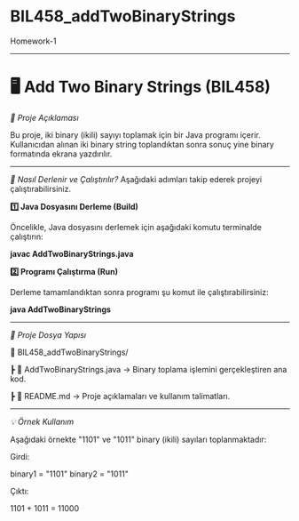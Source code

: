 # BIL458_addTwoBinaryStrings
Homework-1

---

# 🖥️ Add Two Binary Strings (BIL458)

*📌 Proje Açıklaması*

Bu proje, iki binary (ikili) sayıyı toplamak için bir Java programı içerir. Kullanıcıdan alınan iki binary string toplandıktan sonra sonuç yine binary formatında ekrana yazdırılır.

---

*🚀 Nasıl Derlenir ve Çalıştırılır?*
Aşağıdaki adımları takip ederek projeyi çalıştırabilirsiniz.

**1️⃣ Java Dosyasını Derleme (Build)**

Öncelikle, Java dosyasını derlemek için aşağıdaki komutu terminalde çalıştırın:

**javac AddTwoBinaryStrings.java**

**2️⃣ Programı Çalıştırma (Run)**

Derleme tamamlandıktan sonra programı şu komut ile çalıştırabilirsiniz:

**java AddTwoBinaryStrings**

---

*📂 Proje Dosya Yapısı*

📁 BIL458_addTwoBinaryStrings/

┣ 📜 AddTwoBinaryStrings.java → Binary toplama işlemini gerçekleştiren ana kod.

┣ 📜 README.md → Proje açıklamaları ve kullanım talimatları.

---

*💡 Örnek Kullanım*

Aşağıdaki örnekte "1101" ve "1011" binary (ikili) sayıları toplanmaktadır:

Girdi:

binary1 = "1101"
binary2 = "1011"

Çıktı:

1101 + 1011 = 11000



